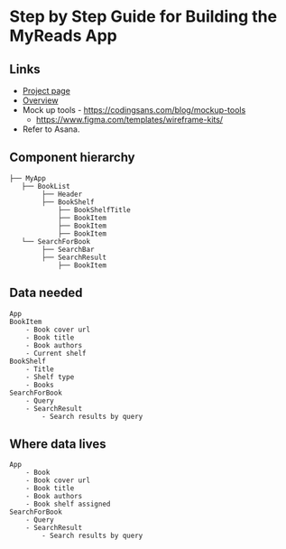 # Step by Step Guide for Building the MyReads App

## Links

- [Project page](https://classroom.udacity.com/nanodegrees/nd019/parts/57812373-5147-4152-a4f7-d2e164aba8a5/modules/69a69d44-f8a8-4214-95ff-3a5e8df4dd44/lessons/af43b9f8-6162-4c91-8462-f736f244f479/concepts/6ccc69ed-2d8b-451e-8031-e9ff0cdce7d4)
- [Overview](https://classroom.udacity.com/nanodegrees/nd019/parts/57812373-5147-4152-a4f7-d2e164aba8a5/modules/69a69d44-f8a8-4214-95ff-3a5e8df4dd44/lessons/af43b9f8-6162-4c91-8462-f736f244f479/concepts/e7df4589-29d8-4d49-b760-a1db72d6cbdb)
- Mock up tools - https://codingsans.com/blog/mockup-tools
  - https://www.figma.com/templates/wireframe-kits/
- Refer to Asana.

## Component hierarchy

```
├── MyApp
   ├── BookList
        ├── Header
        ├── BookShelf
            ├── BookShelfTitle
            ├── BookItem
            ├── BookItem
            ├── BookItem
   └── SearchForBook
        ├── SearchBar
        ├── SearchResult
            ├── BookItem
```

## Data needed

```
App
BookItem
    - Book cover url
    - Book title
    - Book authors
    - Current shelf
BookShelf
    - Title
    - Shelf type
    - Books
SearchForBook
    - Query
    - SearchResult
        - Search results by query
```

## Where data lives

```
App
    - Book
    - Book cover url
    - Book title
    - Book authors
    - Book shelf assigned
SearchForBook
    - Query
    - SearchResult
        - Search results by query
```
